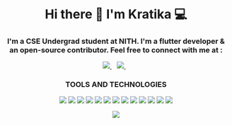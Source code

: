 
<h1 align='center'>
  Hi there 👋 I'm Kratika 💻
</h1>

<h3 align='center'>
  I'm a CSE Undergrad student at NITH. I'm a flutter developer & an open-source contributor. Feel free to connect with me at :
</h3>



<p align='center'>
  
  <!--<a href="https://wa.me/5518996643974?text=Olá!%20Alexandre">
    <img src="https://img.shields.io/badge/WHATSAPP-%2325D366.svg?&style=for-the-badge&logo=whatsapp&logoColor=white" />    
  </a>&nbsp;&nbsp;-->
  <a href="https://www.linkedin.com/in/kratika-mittal-1423a2197/">
    <img src="https://img.shields.io/badge/linkedin-%230077B5.svg?&style=for-the-badge&logo=linkedin&logoColor=white" />
  </a>&nbsp;&nbsp;
  <a href="kratikarajv@gmail.com">
    <img src="https://img.shields.io/badge/gmail-%23E4405F.svg?&style=for-the-badge&logo=gmail&logoColor=white" />        
  </a>&nbsp;&nbsp;
  
</p>

<h3 align='center'>
  TOOLS AND TECHNOLOGIES
</h3>


<p align='center'>
  
<img src="https://img.shields.io/badge/Flutter-000000?logo=flutter&logoColor=blue" />
<img src="https://img.shields.io/badge/Dart-000000?logo=dart&logoColor=blue" />
<img src="https://img.shields.io/badge/HTML5-000000?logo=html&logoColor=red" />
<img src="https://img.shields.io/badge/CSS3-000000?logo=css3&logoColor=red" />
<img src="https://img.shields.io/badge/Javascript-000000?logo=javascript&logoColor=amber" />
<img src="https://img.shields.io/badge/Python-000000?logo=python&logoColor=yellow" />
<img src="https://img.shields.io/badge/Bootstrap-000000?logo=bootstrap&logoColor=purple" />
<img src="https://img.shields.io/badge/C++-000000?logo=c%2B%2B&logoColor=blue" />
<img src="https://img.shields.io/badge/java-000000?logo=java&logoColor=red" />
<img src="https://img.shields.io/badge/C-000000?logo=c&logoColor=purple" />
<img src="https://img.shields.io/badge/Firebase-000000?logo=firebase&logoColor=yellow" />
<img src="https://img.shields.io/badge/Github-000000?logo=github&logoColor=white" />
<img src="https://img.shields.io/badge/Git-000000?logo=git&logoColor=red" />


  
</p>


<p align='center'>
  <a href="#"><img src="https://github-readme-stats.vercel.app/api?username=kratika19&count_private=true&show_icons=true&theme=react"></a>
</p>
